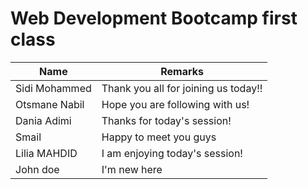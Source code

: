 # Web Development Bootcamp first class

| Name  | Remarks |
| ------------- | ------------- |
| Sidi Mohammed  | Thank you all for joining us today!!  |
| Otsmane Nabil  | Hope you are following with us!  |
| Dania Adimi  | Thanks for today's session!  |
| Smail  | Happy to meet you guys |
| Lilia MAHDID  | I am enjoying today's session!  |
| John doe | I'm new here |
